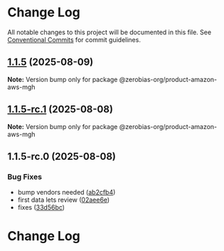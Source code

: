 # Change Log

All notable changes to this project will be documented in this file.
See [Conventional Commits](https://conventionalcommits.org) for commit guidelines.

## [1.1.5](https://github.com/zerobias-org/product/compare/@zerobias-org/product-amazon-aws-mgh@1.1.5-rc.1...@zerobias-org/product-amazon-aws-mgh@1.1.5) (2025-08-09)

**Note:** Version bump only for package @zerobias-org/product-amazon-aws-mgh





## [1.1.5-rc.1](https://github.com/zerobias-org/product/compare/@zerobias-org/product-amazon-aws-mgh@1.1.5-rc.0...@zerobias-org/product-amazon-aws-mgh@1.1.5-rc.1) (2025-08-08)

**Note:** Version bump only for package @zerobias-org/product-amazon-aws-mgh





## 1.1.5-rc.0 (2025-08-08)


### Bug Fixes

* bump vendors needed ([ab2cfb4](https://github.com/zerobias-org/product/commit/ab2cfb4a9cf2e3008e08b068f98011fec096c932))
* first data lets review ([02aee6e](https://github.com/zerobias-org/product/commit/02aee6e8c4f11675de7c63a00f4c8254a67a4dd7))
* fixes ([33d56bc](https://github.com/zerobias-org/product/commit/33d56bcaedf3fa5e3939a33c0fb57eda53539d05))





# Change Log

